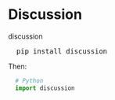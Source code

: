 # Discussion
discussion
<pre>
  pip install discussion
</pre>
Then:
```Python
  # Python
  import discussion
```
